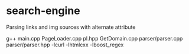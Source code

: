 # search-engine
Parsing links and img sources with alternate attribute

g++ main.cpp PageLoader.cpp pl.hpp GetDomain.cpp parser/parser.cpp parser/parser.hpp -lcurl -lhtmlcxx -lboost_regex
